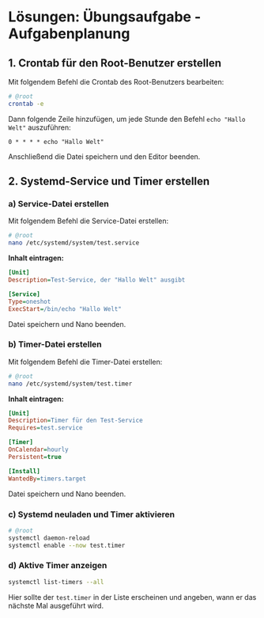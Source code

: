 # Lösungen: Übungsaufgabe - Aufgabenplanung

## 1. Crontab für den Root-Benutzer erstellen

Mit folgendem Befehl die Crontab des Root-Benutzers bearbeiten:

```bash
# @root
crontab -e
```

Dann folgende Zeile hinzufügen, um jede Stunde den Befehl `echo "Hallo Welt"` auszuführen:

```cron
0 * * * * echo "Hallo Welt"
```

Anschließend die Datei speichern und den Editor beenden.

## 2. Systemd-Service und Timer erstellen

### a) Service-Datei erstellen

Mit folgendem Befehl die Service-Datei erstellen:

```bash
# @root
nano /etc/systemd/system/test.service
```

**Inhalt eintragen:**

```ini
[Unit]
Description=Test-Service, der "Hallo Welt" ausgibt

[Service]
Type=oneshot
ExecStart=/bin/echo "Hallo Welt"
```

Datei speichern und Nano beenden.

### b) Timer-Datei erstellen

Mit folgendem Befehl die Timer-Datei erstellen:

```bash
# @root
nano /etc/systemd/system/test.timer
```

**Inhalt eintragen:**

```ini
[Unit]
Description=Timer für den Test-Service
Requires=test.service

[Timer]
OnCalendar=hourly
Persistent=true

[Install]
WantedBy=timers.target
```

Datei speichern und Nano beenden.

### c) Systemd neuladen und Timer aktivieren

```bash
# @root
systemctl daemon-reload
systemctl enable --now test.timer
```

### d) Aktive Timer anzeigen

```bash
systemctl list-timers --all
```

Hier sollte der `test.timer` in der Liste erscheinen und angeben, wann er das nächste Mal ausgeführt wird.
